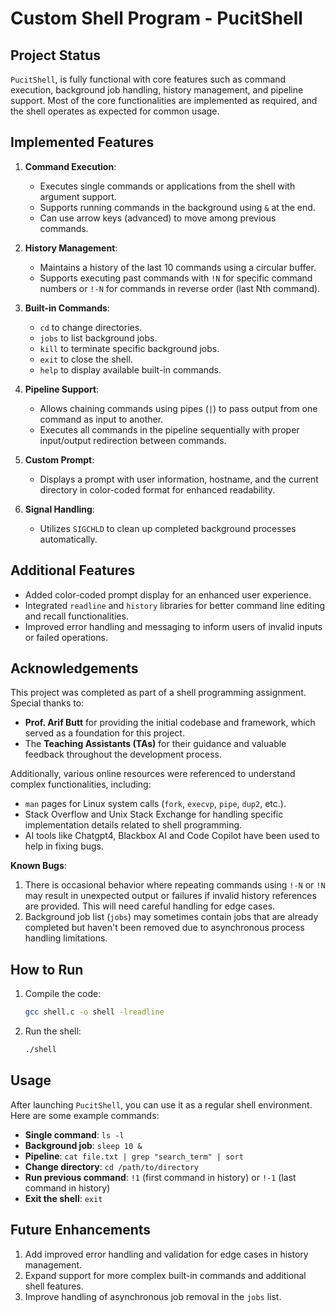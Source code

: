 # Custom Shell Program - PucitShell

## Project Status

`PucitShell`, is fully functional with core features such as command execution, background job handling, history management, and pipeline support. Most of the core functionalities are implemented as required, and the shell operates as expected for common usage. 

## Implemented Features

1. **Command Execution**:
   - Executes single commands or applications from the shell with argument support.
   - Supports running commands in the background using `&` at the end.
   - Can use arrow keys (advanced) to move among previous commands.

2. **History Management**:
   - Maintains a history of the last 10 commands using a circular buffer.
   - Supports executing past commands with `!N` for specific command numbers or `!-N` for commands in reverse order (last Nth command).

3. **Built-in Commands**:
   - `cd` to change directories.
   - `jobs` to list background jobs.
   - `kill` to terminate specific background jobs.
   - `exit` to close the shell.
   - `help` to display available built-in commands.

4. **Pipeline Support**:
   - Allows chaining commands using pipes (`|`) to pass output from one command as input to another.
   - Executes all commands in the pipeline sequentially with proper input/output redirection between commands.

5. **Custom Prompt**:
   - Displays a prompt with user information, hostname, and the current directory in color-coded format for enhanced readability.

6. **Signal Handling**:
   - Utilizes `SIGCHLD` to clean up completed background processes automatically.

## Additional Features

- Added color-coded prompt display for an enhanced user experience.
- Integrated `readline` and `history` libraries for better command line editing and recall functionalities.
- Improved error handling and messaging to inform users of invalid inputs or failed operations.

## Acknowledgements

This project was completed as part of a shell programming assignment. Special thanks to:

- **Prof. Arif Butt** for providing the initial codebase and framework, which served as a foundation for this project.
- The **Teaching Assistants (TAs)** for their guidance and valuable feedback throughout the development process.
  
Additionally, various online resources were referenced to understand complex functionalities, including:

- `man` pages for Linux system calls (`fork`, `execvp`, `pipe`, `dup2`, etc.).
- Stack Overflow and Unix Stack Exchange for handling specific implementation details related to shell programming.
- AI tools like Chatgpt4, Blackbox AI and Code Copilot have been used to help in fixing bugs.

**Known Bugs**:
1. There is occasional behavior where repeating commands using `!-N` or `!N` may result in unexpected output or failures if invalid history references are provided. This will need careful handling for edge cases.
2. Background job list (`jobs`) may sometimes contain jobs that are already completed but haven't been removed due to asynchronous process handling limitations.
  
## How to Run

1. Compile the code:
   ```bash
   gcc shell.c -o shell -lreadline
   ```

2. Run the shell:
   ```bash
   ./shell
   ```

## Usage

After launching `PucitShell`, you can use it as a regular shell environment. Here are some example commands:

- **Single command**: `ls -l`
- **Background job**: `sleep 10 &`
- **Pipeline**: `cat file.txt | grep "search_term" | sort`
- **Change directory**: `cd /path/to/directory`
- **Run previous command**: `!1` (first command in history) or `!-1` (last command in history)
- **Exit the shell**: `exit`

## Future Enhancements

1. Add improved error handling and validation for edge cases in history management.
2. Expand support for more complex built-in commands and additional shell features.
3. Improve handling of asynchronous job removal in the `jobs` list.

